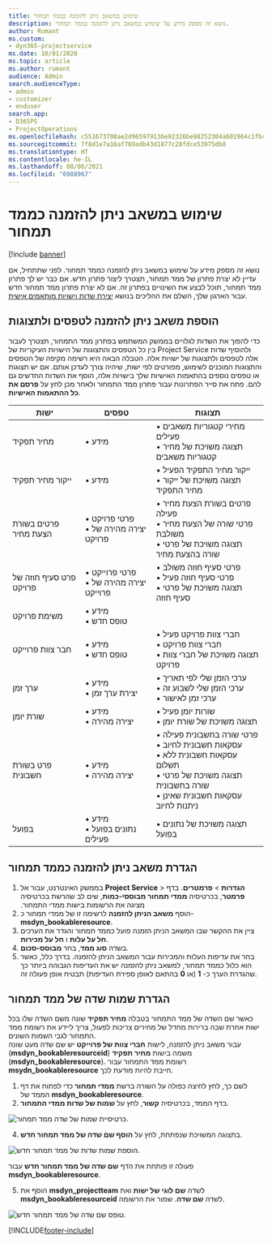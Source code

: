 ```yaml
---
title: שימוש במשאב ניתן להזמנה כממד תמחור
description: נושא זה מספק מידע על שימוש במשאב ניתן להזמנה כממד תמחור.
author: Rumant
ms.custom:
- dyn365-projectservice
ms.date: 10/01/2020
ms.topic: article
ms.author: rumant
audience: Admin
search.audienceType:
- admin
- customizer
- enduser
search.app:
- D365PS
- ProjectOperations
ms.openlocfilehash: c551673708ae2d965979136e92326be98252304a601964c1fbc52a329c592712
ms.sourcegitcommit: 7f8d1e7a16af769adb43d1877c28fdce53975db8
ms.translationtype: HT
ms.contentlocale: he-IL
ms.lasthandoff: 08/06/2021
ms.locfileid: "6988967"
---
```

# <a name="use-bookable-resource-as-a-pricing-dimension"></a>שימוש במשאב ניתן להזמנה כממד תמחור

[!include [banner](../includes/psa-now-project-operations.md)]

נושא זה מספק מידע על שימוש במשאב ניתן להזמנה כממד תמחור. לפני שתתחיל, אם עדיין לא יצרת פתרון של ממד תמחור, תצטרך ליצור פתרון חדש. אם כבר יש לך פתרון ממד תמחור, תוכל לבצע את השינויים בפתרון זה. אם לא יצרת פתרון ממד תמחור חדש עבור הארגון שלך, השלם את ההליכים בנושא [יצירת שדות וישויות מותאמים אישית](create-custom-fields-entities.md).

## <a name="add-bookable-resource-to-forms-and-views"></a>הוספת משאב ניתן להזמנה לטפסים ולתצוגות
כדי להפוך את השדות לגלויים בממשק המשתמש בפתרון ממד התמחור, תצטרך לעבור בין כל הטפסים והתצוגות של הישויות העיקריות של Project Service ולהוסיף שדות אלה לטפסים ולתצוגות של ישויות אלה.
הטבלה הבאה היא רשימה מקיפה של הטפסים והתצוגות המוכנים לשימוש, מפורטים לפי ישות, שיהיה צורך לעדכן אותם. אם יש תצוגות או טפסים נוספים בהתאמות האישיות שלך בישויות אלה, הוסף את השדות החדשים גם להם.
פתח את סייר הפתרונות עבור פתרון ממד התמחור ולאחר מכן לחץ על **פרסם את כל ההתאמות האישיות**.


|   ישות        | טפסים   |תצוגות        |
| ------------------------------|---------------------------------|----------------------------------|
|  מחיר תפקיד|• מידע |• מחירי קטגוריות משאבים פעילים<br> • תצוגה משויכת של מחיר קטגוריות משאבים|
|  ייקור מחיר תפקיד|• מידע|• ייקור מחיר התפקיד הפעיל<br>• תצוגה משויכת של ייקור מחיר התפקיד|
|  פרטים בשורת הצעת מחיר|• פרטי פרויקט<br>• יצירה מהירה של פרויקט|• פרטים בשורת הצעת מחיר פעילה<br>• פרטי שורה של הצעת מחיר משולבת<br>• תצוגה משויכת של פרטי שורה בהצעת מחיר|
|  פרט סעיף חוזה של פרויקט|• פרטי פרוייקט<br>• יצירה מהירה של פרוייקט|• פרטי סעיף חוזה משולב<br>• פרטי סעיף חוזה פעיל<br>• תצוגה משויכת של פרטי סעיף חוזה|
|  משימת פרויקט|• מידע<br>• טופס חדש||
|  חבר צוות פרוייקט|• מידע<br>• טופס חדש|• חברי צוות פרויקט פעיל<br>• חברי צוות פרויקט<br>• תצוגה משויכת של חברי צוות פרויקט|
|  ערך זמן|• מידע<br>• יצירת ערך זמן|• ערכי הזמן שלי לפי תאריך<br>• ערכי הזמן שלי לשבוע זה<br>• ערכי זמן לאישור|
|  שורת יומן|• מידע<br>• יצירה מהירה|• שורות יומן פעיל<br>• תצוגה משויכת של שורת יומן|
|  פרט בשורת חשבונית|• מידע<br>• יצירה מהירה|• פרטי שורה בחשבונית פעילה<br>• עסקאות חשבונית לחיוב<br>• עסקאות חשבונית ללא תשלום<br>• תצוגה משויכת של פרטי שורה בחשבונית<br>• עסקאות חשבונית שאינן ניתנות לחיוב|
|  בפועל|• מידע<br>• נתונים בפועל פעילים|• תצוגה משויכת של נתונים בפועל|

## <a name="set-up-bookable-resource-as-a-pricing-dimension"></a>הגדרת משאב ניתן להזמנה כממד תמחור

1. בממשק האינטרנט, עבור אל **Project Service** > **הגדרות** > **פרמטרים**. בדף **פרמטר**, בכרטיסיה ‏‫**ממדי תמחור מבוססי-כמות**, שים לב שהרשת בכרטיסיה מציגה את הרשומות בישות ממדי התמחור. 
2. הוסף **משאב הניתן להזמנה** לרשימה זו של ממדי תמחור כ- **msdyn_bookableresource**. 
3. ציין את ההקשר שבו המשאב הניתן הזמנה פועל כממד תמחור והגדר את הערכים **חל על עלות** ו **חל על מכירות**.
4. בשדה **סוג ממד**, בחר **מבוסס-סכום**. 
5. בחר את עדיפות העלות והמכירות עבור המשאב הניתן להזמנה. בדרך כלל, כאשר הוא כלול כממד תמחור, למשאב ניתן להזמנה יש את העדיפות הגבוהה ביותר כך שהגדרת הערך כ- **1** (או **0** בהתאם לאופן ספירת העדיפות) תבטיח אופן פעולה זה.

## <a name="set-up-pricing-dimension-field-names"></a>הגדרת שמות שדה של ממד תמחור

כאשר שם השדה של ממד התמחור בטבלה **מחיר תפקיד** שונה משם השדה שלו בכל ישות אחרת שבה ברירות מחדל של מחירים צריכות לפעול, צריך ליידע את רשומת ממד התמחור לגבי השמות השונים.    
עבור משאב ניתן להזמנה, לישות **חברי צוות של פרוייקט** יש שם שדה מעט שונה (**msdyn_bookableresourceid**) משמה בישות **מחיר תפקיד** (**msdyn_bookableresource**). רשומת ממד התמחור עבור **msydn_bookableresource** חייבת להיות מודעת לכך. 
1. לשם כך, לחץ לחיצה כפולה על השורה ברשת **ממדי תמחור** כדי לפתוח את דף הממד של **msdyn_bookableresource**.
2. בדף הממד, בכרטיסיה **קשור**, לחץ על **שמות של שדות ממדי התמחור**.

 ![כרטיסיית שמות של שדה ממד תמחור.](media/PD-fieldname.png)

4. בתצוגה המשויכת שנפתחת, לחץ על **הוסף שם שדה של ממד תמחור חדש**.

 ![הוספת שמות שדות של ממד תמחור חדש.](media/Add-NewPD-fieldname.png)


פעולה זו פותחת את הדף **שם שדה של ממד תמחור חדש** עבור **msdyn_bookableresource**. 

5. הוסף את **msdyn_projectteam** לשדה **שם לוגי של ישות** ואת **msdyn_bookableresourceid** לשדה **שם שדה**. שמור את הרשומה.

 ![טופס שם שדה של ממד תמחור חדש.](media/PD-fieldname-Added.png)


[!INCLUDE[footer-include](../includes/footer-banner.md)]